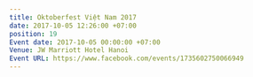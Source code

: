 ```yaml
---
title: Oktoberfest Việt Nam 2017
date: 2017-10-05 12:26:00 +07:00
position: 19
Event date: 2017-10-05 00:00:00 +07:00
Venue: JW Marriott Hotel Hanoi
Event URL: https://www.facebook.com/events/1735602750066949
---
```


